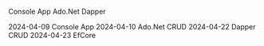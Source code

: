 Console App
Ado.Net
Dapper

2024-04-09 Console App
2024-04-10 Ado.Net CRUD
2024-04-22 Dapper CRUD
2024-04-23 EfCore
